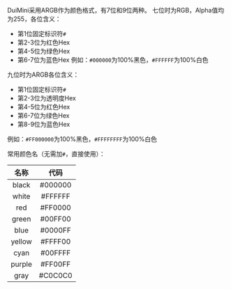 DuiMini采用ARGB作为颜色格式，有7位和9位两种。
七位时为RGB，Alpha值均为255，各位含义：
- 第1位固定标识符`#`
- 第2-3位为红色Hex
- 第4-5位为绿色Hex
- 第6-7位为蓝色Hex
例如：`#000000`为100%黑色，`#FFFFFF`为100%白色

九位时为ARGB各位含义：
- 第1位固定标识符`#`
- 第2-3位为透明度Hex
- 第4-5位为红色Hex
- 第6-7位为绿色Hex
- 第8-9位为蓝色Hex

例如：`#FF000000`为100%黑色，`#FFFFFFFF`为100%白色

常用颜色名（无需加`#`，直接使用）：

|名称|代码|
| :---: | :---: |
|black|#000000|
|white|#FFFFFF|
|red|#FF0000|
|green|#00FF00|
|blue|#0000FF|
|yellow|#FFFF00|
|cyan|#00FFFF|
|purple|#FF00FF|
|gray|#C0C0C0|